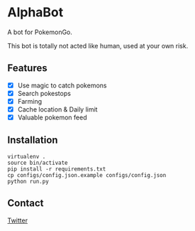 # AlphaBot

A bot for PokemonGo.

This bot is totally not acted like human, used at your own risk.

## Features
- [x] Use magic to catch pokemons
- [x] Search pokestops
- [x] Farming
- [x] Cache location & Daily limit
- [x] Valuable pokemon feed

## Installation
```
virtualenv .
source bin/activate
pip install -r requirements.txt
cp configs/config.json.example configs/config.json
python run.py
```

## Contact
[Twitter](https://twitter.com/PokemonAlphaBot)
